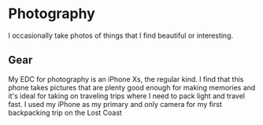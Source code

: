 # Photography

I occasionally take photos of things that I find beautiful or interesting. 

## Gear

My EDC for photography is an iPhone Xs, the regular kind. I find that this phone takes pictures that are plenty good enough for making memories and it's ideal for taking on traveling trips where I need to pack light and travel fast. I used my iPhone as my primary and only camera for my first backpacking trip on the Lost Coast 

